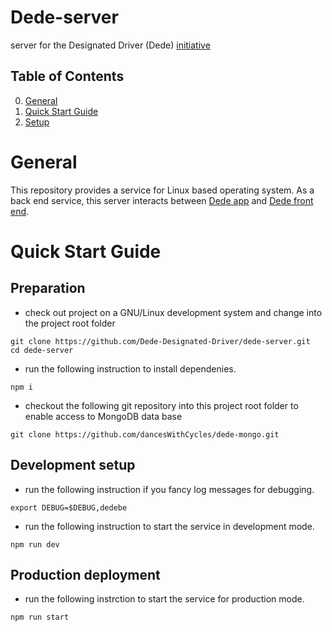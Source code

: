# Dede-server

server for the Designated Driver (Dede) [initiative](https://dedriver.org)

## Table of Contents
0. [General](#General)
1. [Quick Start Guide](#Quick-Start-Guide)
2. [Setup](doc/setup.md)

# General

This repository provides a service for Linux based operating system.
As a back end service,
this server interacts between
[Dede app](https://github.com/Dede-Designated-Driver/dede-android)
and
[Dede front end](https://github.com/Dede-Designated-Driver/dede-front-end).

# Quick Start Guide

## Preparation

* check out project on a GNU/Linux development system and change into the project root folder
```
git clone https://github.com/Dede-Designated-Driver/dede-server.git
cd dede-server
```

* run the following instruction to install dependenies.
```
npm i
```

* checkout the following git repository into this project root folder to enable access to MongoDB data base
```
git clone https://github.com/dancesWithCycles/dede-mongo.git
```

## Development setup

* run the following instruction if you fancy log messages for debugging.
```
export DEBUG=$DEBUG,dedebe
```

* run the following instruction to start the service in development mode.
```
npm run dev

```

## Production deployment

* run the following instrction to start the service for production mode.
```
npm run start
```
